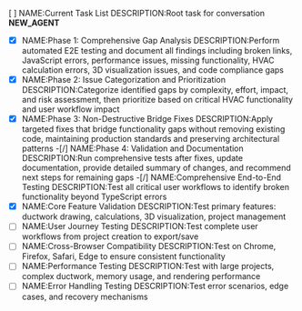 [ ] NAME:Current Task List DESCRIPTION:Root task for conversation __NEW_AGENT__




-[x] NAME:Phase 1: Comprehensive Gap Analysis DESCRIPTION:Perform automated E2E testing and document all findings including broken links, JavaScript errors, performance issues, missing functionality, HVAC calculation errors, 3D visualization issues, and code compliance gaps
-[x] NAME:Phase 2: Issue Categorization and Prioritization DESCRIPTION:Categorize identified gaps by complexity, effort, impact, and risk assessment, then prioritize based on critical HVAC functionality and user workflow impact
-[x] NAME:Phase 3: Non-Destructive Bridge Fixes DESCRIPTION:Apply targeted fixes that bridge functionality gaps without removing existing code, maintaining production standards and preserving architectural patterns
-[/] NAME:Phase 4: Validation and Documentation DESCRIPTION:Run comprehensive tests after fixes, update documentation, provide detailed summary of changes, and recommend next steps for remaining gaps
-[/] NAME:Comprehensive End-to-End Testing DESCRIPTION:Test all critical user workflows to identify broken functionality beyond TypeScript errors
-[x] NAME:Core Feature Validation DESCRIPTION:Test primary features: ductwork drawing, calculations, 3D visualization, project management
-[ ] NAME:User Journey Testing DESCRIPTION:Test complete user workflows from project creation to export/save
-[ ] NAME:Cross-Browser Compatibility DESCRIPTION:Test on Chrome, Firefox, Safari, Edge to ensure consistent functionality
-[ ] NAME:Performance Testing DESCRIPTION:Test with large projects, complex ductwork, memory usage, and rendering performance
-[ ] NAME:Error Handling Testing DESCRIPTION:Test error scenarios, edge cases, and recovery mechanisms